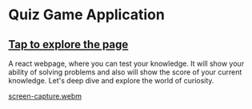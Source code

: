 # Quiz Game Application 
## [Tap to explore the page](https://quiz-game-react-kappa.vercel.app/)
A react webpage, where you can test your knowledge. It will show your ability of solving problems and also will show the score of your current knowledge. Let's deep dive and explore the world of curiosity.

[screen-capture.webm](https://github.com/trishaDas13/quizGame-react/assets/126088849/915c559e-5826-417c-8553-313f20ad3627)
